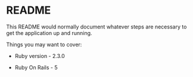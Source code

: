 # README

This README would normally document whatever steps are necessary to get the
application up and running.

Things you may want to cover:

* Ruby version - 2.3.0

* Ruby On Rails - 5
